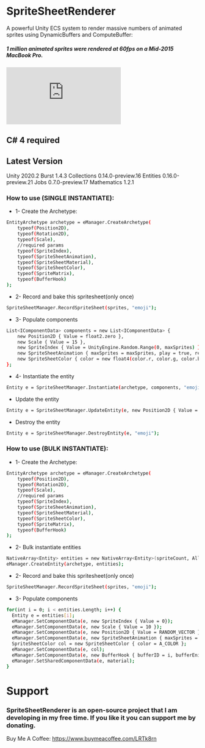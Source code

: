 # SpriteSheetRenderer
A powerful Unity ECS system to render massive numbers of animated sprites using DynamicBuffers and ComputeBuffer:
##### 1 million animated sprites were rendered at 60fps on a Mid-2015 MacBook Pro.
![N|Solid](https://forum.unity.com/proxy.php?image=https%3A%2F%2Fi.imgur.com%2FzRSWhy0.png&hash=754bc4b4187e2d72ce0eb2c578b996dc)
## C# 4 required

## Latest Version
Unity 2020.2
Burst 1.4.3
Collections 0.14.0-preview.16
Entities 0.16.0-preview.21
Jobs 0.7.0-preview.17
Mathematics 1.2.1

### How to use (SINGLE INSTANTIATE):
* 1- Create the Archetype:

```sh
EntityArchetype archetype = eManager.CreateArchetype(
    typeof(Position2D),
    typeof(Rotation2D),
    typeof(Scale),
    //required params
    typeof(SpriteIndex),
    typeof(SpriteSheetAnimation),
    typeof(SpriteSheetMaterial),
    typeof(SpriteSheetColor),
    typeof(SpriteMatrix),
    typeof(BufferHook)
);
```

* 2- Record and bake this spritesheet(only once)

```sh
SpriteSheetManager.RecordSpriteSheet(sprites, "emoji");
```
* 3- Populate components

```sh
List<IComponentData> components = new List<IComponentData> {
    new Position2D { Value = float2.zero },
    new Scale { Value = 15 },
    new SpriteIndex { Value = UnityEngine.Random.Range(0, maxSprites) },
    new SpriteSheetAnimation { maxSprites = maxSprites, play = true, repetition = SpriteSheetAnimation.RepetitionType.Loop, samples = 10 },
    new SpriteSheetColor { color = new float4(color.r, color.g, color.b, color.a) }
};
```

* 4- Instantiate the entity

```sh 
Entity e = SpriteSheetManager.Instantiate(archetype, components, "emoji");
```
 
* Update the entity

```sh 
Entity e = SpriteSheetManager.UpdateEntity(e, new Position2D { Value = float2.zero});
``` 

* Destroy the entity

```sh 
Entity e = SpriteSheetManager.DestroyEntity(e, "emoji");
``` 

### How to use (BULK INSTANTIATE):

* 1- Create the Archetype:

```sh
EntityArchetype archetype = eManager.CreateArchetype(
    typeof(Position2D),
    typeof(Rotation2D),
    typeof(Scale),
    //required params
    typeof(SpriteIndex),
    typeof(SpriteSheetAnimation),
    typeof(SpriteSheetMaterial),
    typeof(SpriteSheetColor),
    typeof(SpriteMatrix),
    typeof(BufferHook)
);
```

* 2- Bulk instantiate entities

```sh
NativeArray<Entity> entities = new NativeArray<Entity>(spriteCount, Allocator.Temp);
eManager.CreateEntity(archetype, entities);
```

* 2- Record and bake this spritesheet(only once)

```sh
SpriteSheetManager.RecordSpriteSheet(sprites, "emoji");
```

* 3- Populate components

```sh
for(int i = 0; i < entities.Length; i++) {
  Entity e = entities[i];
  eManager.SetComponentData(e, new SpriteIndex { Value = 0});
  eManager.SetComponentData(e, new Scale { Value = 10 });
  eManager.SetComponentData(e, new Position2D { Value = RANDOM_VECTOR });
  eManager.SetComponentData(e, new SpriteSheetAnimation { maxSprites = MAX_SPRITES, play = true, repetition = SpriteSheetAnimation.RepetitionType.Loop, samples = 10 });
  SpriteSheetColor col = new SpriteSheetColor { color = A_COLOR };
  eManager.SetComponentData(e, col);
  eManager.SetComponentData(e, new BufferHook { bufferID = i, bufferEnityID = DynamicBufferManager.GetEntityBufferID(material) });
  eManager.SetSharedComponentData(e, material);
}
```

# Support
### SpriteSheetRenderer is an open-source project that I am developing in my free time. If you like it you can support me by donating.

Buy Me A Coffee: https://www.buymeacoffee.com/LRTk8rn
